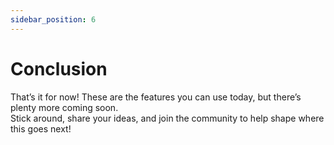 ```yaml
---
sidebar_position: 6
---
```

# Conclusion

That’s it for now! These are the features you can use today, but there’s plenty more coming soon.  
Stick around, share your ideas, and join the community to help shape where this goes next!


